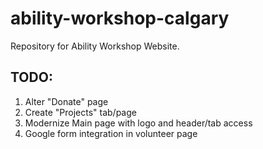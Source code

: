 # ability-workshop-calgary
Repository for Ability Workshop Website. 

## TODO:

1. Alter "Donate" page
2. Create "Projects" tab/page
3. Modernize Main page with logo and header/tab access
4. Google form integration in volunteer page